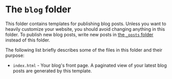 # The `blog` folder

This folder contains templates for publishing blog posts. Unless you want to heavily customize your website, you should avoid changing anything in this folder. To publish new blog posts, write new posts in [the `_posts` folder](../_posts/README.md#the-_posts-folder) instead of this folder.

The following list briefly describes some of the files in this folder and their purpose:

* `index.html` - Your blog's front page. A paginated view of your latest blog posts are generated by this template.
